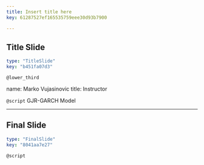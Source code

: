 ```yaml
---
title: Insert title here
key: 61287527ef165535759eee30d93b7900

---
```

## Title Slide

```yaml
type: "TitleSlide"
key: "b451fa07d3"
```

`@lower_third`

name: Marko Vujasinovic
title: Instructor


`@script`
GJR-GARCH Model


---
## Final Slide

```yaml
type: "FinalSlide"
key: "8041aa7e27"
```

`@script`


